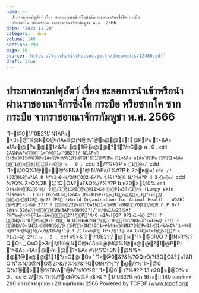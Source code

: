 ```yaml
---
name: >-
  ประกาศกรมปศุสัตว์ เรื่อง ชะลอการนำเข้าหรือนำผ่านราชอาณาจักรซึ่งโค กระบือ
  หรือซากโค ซากกระบือ จากราชอาณาจักรกัมพูชา พ.ศ. 2566
date: '2023-11-20'
category: ง พิเศษ
volume: 140
section: 290
page: 16
source: 'https://ratchakitcha.soc.go.th/documents/12480.pdf'
draft: true
---
```


# ประกาศกรมปศุสัตว์ เรื่อง ชะลอการนำเข้าหรือนำผ่านราชอาณาจักรซึ่งโค กระบือ หรือซากโค ซากกระบือ จากราชอาณาจักรกัมพูชา พ.ศ. 2566

'1>@01/'0B2?!/์ N1APอ >3อ@1%ํ@NO@ห1Aอ%ํ@(N@%1@อ@@?1@PPค 1>&Aอ ห1Aอ@Pค @1>&Aอ @1@อ@@?1?/พC@ พ . 0 . `cdd 2A&N%APอ@'1>@01/'0B2?!/์ N1APอ >3อ@1%ํ@NO@ห1Aอ%ํ@(N@%1@อ@@?1@PPค 1>&Aอ ห1Aอ@Pค @1>&Aอ @1@อ@@?1?/พC@ พ . 0 . `cdd 3/?%#?P `e 1@ค/ `cdd '1>@0Q%1@>@%BN&1@ N/APอ/?%#?P b 2>ห@ค/ `cdd /?(3QO&?ค?&R O N'็%1>0>N/3@NO@2>&/?% %?&!?QO!N/?%#?P d 2>ห@ค/ `cdd %?Q% 2>Q%2B @1QO&?ค?&Q%/?%#?P b พ20>@0% `cdd O!Nอ0N@R1O!@/ 0?/?@11@0@%@11>&@ อP1ค3?/'ี2>% (Lumpy skin disease : LSD) Q%PคO3>1>&Aอ Q%พAQ%#?Pอ1@อ@@?1?/พC@ @อค์@12B.@พ2?!/์P3 (World Organisation for Animal Health : WOAH) @PP1ค1>&@ 2?!/์ ? 3N@/2@/@1"Oพ1N1>@0R'อ0N@/O@/@R O P 0/?2@Nห!B2ํ@ค?/@@@1Nค3APอ%0O@02?!/์'N/0ห1Aอ2?!/์#?PN'็%พ@ห>%ํ@P1คห1Aอ@อ2?!/์@P'N/0 ห1Aอ!@0P 0P1ค1>&@ 2?!/์ ? 3N@/R'0?#Oอ#?P!N@ N O3>NพAPอN'็%@1'Oอ?%R/NQหOP1ค1>&@ 2?!/์ ? 3N@/Oพ1N1>@0NO@/@ @P>2N(31>#&!Nอ@1N3?Q0PคO3>1>&AอQ%'1>N#0 อ@0?0อํ@%@!@/ค/@/Q%/@!1@ d /11คห%@P O3>/@!1@ aa OหNพ1>1@&??!> P1ค1>&@ 2?!/์ พ . 0 . `ccf อ$>& ? 1/'0B2?!/์ @ออ'1>@0R/O ? !NอR'%?Q Oอ _ QหO>3อ@1%ํ@NO@ห1Aอ%ํ@(N@%1@อ@@?1@PPค 1>&Aอ ห1Aอ@Pค @1>&Aอ #?P/?Oห3Nํ@N%> @1@อ@@?1?/พC@ Oอ ` '1>@0&?&%?QQหO/?(3QO&?ค?&R O N'็%N/3@NO@2>&/?%%?&!?QO!N/?%"? @/?%'1>@0 Q%1@>@%BN&1@N'็%!O%R' '1>@0  /?%#?P 13 พ20>@0% พ . 0 . `cd 6 2//% 1?!%/?ค3@%%#์ อ$>& ? 1/'0B2?!/์ หน้า 16 เลม 140 ตอนพิเศษ 290 ง ราชกิจจานุเบกษา 20 พฤศจิกายน 2566 Powered by TCPDF (www.tcpdf.org)
